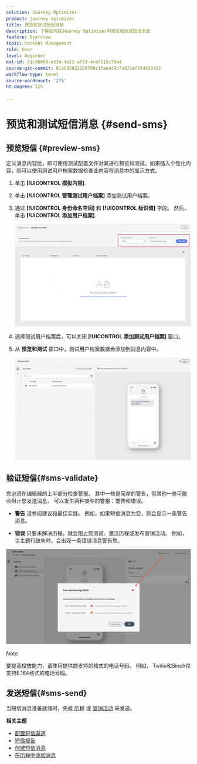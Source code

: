 ```yaml
---
solution: Journey Optimizer
product: journey optimizer
title: 预览和测试短信消息
description: 了解如何在Journey Optimizer中预览和测试短信消息
feature: Overview
topic: Content Management
role: User
level: Beginner
exl-id: 31c9b080-e334-4a11-af33-4c6f115c70a4
source-git-commit: 81ab92022329788c1feea24c7a621ef154d33422
workflow-type: tm+mt
source-wordcount: '275'
ht-degree: 12%

---
```


# 预览和测试短信消息 {#send-sms}

## 预览短信 {#preview-sms}

定义消息内容后，即可使用测试配置文件对其进行预览和测试。如果插入个性化内容，则可以使用测试用户档案数据检查此内容在消息中的显示方式。

1. 单击 **[!UICONTROL 模拟内容]**.

1. 单击 **[!UICONTROL 管理测试用户档案]** 添加测试用户档案。

1. 通过 **[!UICONTROL 身份命名空间]** 和 **[!UICONTROL 标识值]** 字段。 然后，单击 **[!UICONTROL 添加用户档案]**.

   ![](assets/sms_preview_3.png)

1. 选择测试用户档案后，可以关闭 **[!UICONTROL 添加测试用户档案]** 窗口。

1. 从 **预览和测试** 窗口中，测试用户档案数据会添加到消息内容中。

   ![](assets/sms_preview_2.png)


## 验证短信{#sms-validate}

您必须在编辑器的上半部分检查警报。 其中一些是简单的警告，但其他一些可能会阻止您发送消息。 可以发生两种类型的警报：警告和错误。

* **警告** 请参阅建议和最佳实践。 例如，如果短信消息为空，则会显示一条警告消息。

* **错误** 只要未解决历程，就会阻止您测试、激活历程或发布营销活动。 例如，当主题行缺失时，会出现一条错误消息警告您。

![](assets/sms-alert-button.png)

>[!NOTE]
>
> 要提高投放能力，请使用提供商支持的格式的电话号码。 例如， Twilio和Sinch仅支持E.164格式的电话号码。

## 发送短信{#sms-send}

当短信消息准备就绪时，完成 [历程](../building-journeys/journey-gs.md) 或 [营销活动](../campaigns/create-campaign.md) 来发送。

**相关主题**

* [配置短信渠道](sms-configuration.md)
* [短信报告](../reports/journey-global-report.md#sms-global)
* [创建短信消息](create-sms.md)
* [在历程中添加消息](../building-journeys/journeys-message.md)
